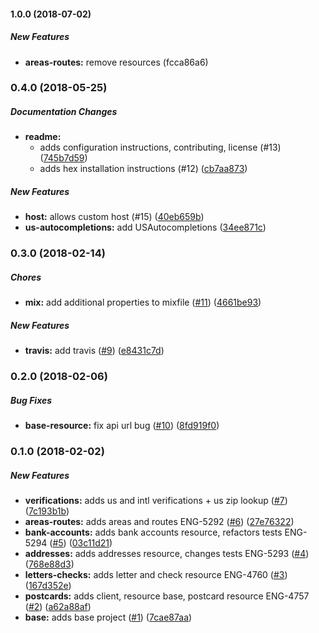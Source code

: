 #### 1.0.0 (2018-07-02)

##### New Features

* **areas-routes:** remove resources (fcca86a6)

### 0.4.0 (2018-05-25)

##### Documentation Changes

* **readme:**
  * adds configuration instructions, contributing, license (#13) ([745b7d59](https://github.com/lob/lob-elixir/commit/745b7d5980468c46156e3cf1c6004c394b296dbc))
  * adds hex installation instructions (#12) ([cb7aa873](https://github.com/lob/lob-elixir/commit/cb7aa873e5b871c253031725424733427af84d70))

##### New Features

* **host:** allows custom host (#15) ([40eb659b](https://github.com/lob/lob-elixir/commit/40eb659b395f11e9b909de252c465845e5db76b9))
* **us-autocompletions:** add USAutocompletions ([34ee871c](https://github.com/lob/lob-elixir/commit/34ee871c428d5c69be1ab646b0a30fa49ce5a2b6))

### 0.3.0 (2018-02-14)

##### Chores

* **mix:**  add additional properties to mixfile ([#11](https://github.com/lob/lob-elixir/pull/11)) ([4661be93](https://github.com/lob/lob-elixir/commit/4661be938d63461a84a913efe3cf7f63e81bd719))

##### New Features

* **travis:**  add travis ([#9](https://github.com/lob/lob-elixir/pull/9)) ([e8431c7d](https://github.com/lob/lob-elixir/commit/e8431c7d424391874887721ea6cb27d75f466087))

### 0.2.0 (2018-02-06)

##### Bug Fixes

* **base-resource:**  fix api url bug ([#10](https://github.com/lob/lob-elixir/pull/10)) ([8fd919f0](https://github.com/lob/lob-elixir/commit/8fd919f0ac14aa7224f18544877c8e83792763b1))

### 0.1.0 (2018-02-02)

##### New Features

* **verifications:**  adds us and intl verifications + us zip lookup ([#7](https://github.com/lob/lob-elixir/pull/7)) ([7c193b1b](https://github.com/lob/lob-elixir/commit/7c193b1b6d272492297b9054f5ee5cc76ddb6f47))
* **areas-routes:**  adds areas and routes ENG-5292 ([#6](https://github.com/lob/lob-elixir/pull/6)) ([27e76322](https://github.com/lob/lob-elixir/commit/27e763220fefbe6d4434426caba5b291b9538819))
* **bank-accounts:**  adds bank accounts resource, refactors tests ENG-5294 ([#5](https://github.com/lob/lob-elixir/pull/5)) ([03c11d21](https://github.com/lob/lob-elixir/commit/03c11d211ac0a1a9c053ef4d1cae1012b6a25eec))
* **addresses:**  adds addresses resource, changes tests ENG-5293 ([#4](https://github.com/lob/lob-elixir/pull/4)) ([768e88d3](https://github.com/lob/lob-elixir/commit/768e88d3dfe0a86163998db9c5453c4735038b54))
* **letters-checks:**  adds letter and check resource ENG-4760 ([#3](https://github.com/lob/lob-elixir/pull/3)) ([167d352e](https://github.com/lob/lob-elixir/commit/167d352e7dd001988da011d7bbced4d41d1b108f))
* **postcards:**  adds client, resource base, postcard resource ENG-4757 ([#2](https://github.com/lob/lob-elixir/pull/2)) ([a62a88af](https://github.com/lob/lob-elixir/commit/a62a88af084024fdd7ef1a12a0a447ef2f63333c))
* **base:**  adds base project ([#1](https://github.com/lob/lob-elixir/pull/1)) ([7cae87aa](https://github.com/lob/lob-elixir/commit/7cae87aa99abbdc1668fbc940ad11eee6d4be745))
